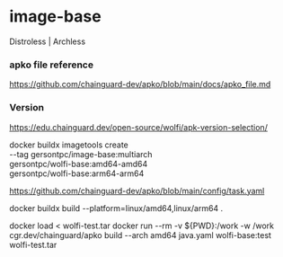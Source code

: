 # image-base
Distroless | Archless


### apko file reference
https://github.com/chainguard-dev/apko/blob/main/docs/apko_file.md 

### Version
https://edu.chainguard.dev/open-source/wolfi/apk-version-selection/


docker buildx imagetools create \
  --tag gersontpc/image-base:multiarch \
  gersontpc/wolfi-base:amd64-amd64 \
  gersontpc/wolfi-base:arm64-arm64


https://github.com/chainguard-dev/apko/blob/main/config/task.yaml


docker buildx build --platform=linux/amd64,linux/arm64 .


docker load < wolfi-test.tar
docker run --rm -v ${PWD}:/work -w /work cgr.dev/chainguard/apko build --arch amd64 java.yaml wolfi-base:test wolfi-test.tar

